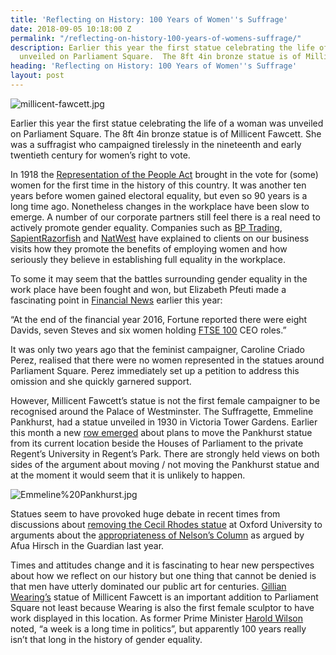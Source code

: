 ```yaml
---
title: 'Reflecting on History: 100 Years of Women''s Suffrage'
date: 2018-09-05 10:18:00 Z
permalink: "/reflecting-on-history-100-years-of-womens-suffrage/"
description: Earlier this year the first statue celebrating the life of a woman was
  unveiled on Parliament Square.  The 8ft 4in bronze statue is of Millicent Fawcett.
heading: 'Reflecting on History: 100 Years of Women''s Suffrage'
layout: post
---
```


![millicent-fawcett.jpg](/uploads/millicent-fawcett.jpg)


Earlier this year the first statue celebrating the life of a woman was unveiled on Parliament Square.  The 8ft 4in bronze statue is of Millicent Fawcett.  She was a suffragist who campaigned tirelessly in the nineteenth and early twentieth century for women’s right to vote. 

 

In 1918 the [Representation of the People Act](https://en.wikipedia.org/wiki/Representation_of_the_People_Act_1918) brought in the vote for (some) women for the first time in the history of this country.  It was another ten years before women gained electoral equality, but even so 90 years is a long time ago.  Nonetheless changes in the workplace have been slow to emerge.  A number of our corporate partners still feel there is a real need to actively promote gender equality.  Companies such as [BP Trading](https://www.bp.com/en/global/trading.html), [SapientRazorfish](https://www.sapientrazorfish.com/) and [NatWest](https://www.business.natwest.com/business/services/accelerator.html) have explained to clients on our business visits how they promote the benefits of employing women and how seriously they believe in establishing full equality in the workplace. 

 

To some it may seem that the battles surrounding gender equality in the work place have been fought and won, but Elizabeth Pfeuti made a fascinating point in [Financial News](https://www.fnlondon.com/articles/daves-still-outnumber-female-ceos-in-ftse-100-20180308) earlier this year: 

 

“At the end of the financial year 2016, Fortune reported there were eight Davids, seven Steves and six women holding [FTSE 100](https://www.londonstockexchange.com/exchange/prices-and-markets/stocks/indices/summary/summary-indices-constituents.html?index=UKX) CEO roles.” 

 

It was only two years ago that the feminist campaigner, Caroline Criado Perez, realised that there were no women represented in the statues around Parliament Square.  Perez immediately set up a petition to address this omission and she quickly garnered support. 

 

However, Millicent Fawcett’s statue is not the first female campaigner to be recognised around the Palace of Westminster.  The Suffragette, Emmeline Pankhurst, had a statue unveiled in 1930 in Victoria Tower Gardens.  Earlier this month a new [row emerged](https://www.theguardian.com/culture/2018/aug/17/anger-over-plan-to-move-pankhurst-statue-away-from-parliament) about plans to move the Pankhurst statue from its current location beside the Houses of Parliament to the private Regent’s University in Regent’s Park.  There are strongly held views on both sides of the argument about moving / not moving the Pankhurst statue and at the moment it would seem that it is unlikely to happen. 

![Emmeline%20Pankhurst.jpg](/uploads/Emmeline%20Pankhurst.jpg)
 

Statues seem to have provoked huge debate in recent times from discussions about [removing the Cecil Rhodes statue](https://www.theguardian.com/commentisfree/2016/jan/19/rhodes-fall-oxford-university-inclusivity-black-students) at Oxford University to arguments about the [appropriateness of Nelson’s Column](https://www.theguardian.com/commentisfree/2017/aug/22/toppling-statues-nelsons-column-should-be-next-slavery) as argued by Afua Hirsch in the Guardian last year. 

 

Times and attitudes change and it is fascinating to hear new perspectives about how we reflect on our history but one thing that cannot be denied is that men have utterly dominated our public art for centuries.  [Gillian Wearing’s](https://www.telegraph.co.uk/women/politics/gillian-wearing-parliament-squares-first-female-statue-has-much/) statue of Millicent Fawcett is an important addition to Parliament Square not least because Wearing is also the first female sculptor to have work displayed in this location.  As former Prime Minister [Harold Wilson](https://www.parliament.uk/about/art-in-parliament/online-exhibitions/parliamentarians/harold-wilson/image-1/) noted, “a week is a long time in politics”, but apparently 100 years really isn’t that long in the history of gender equality. 